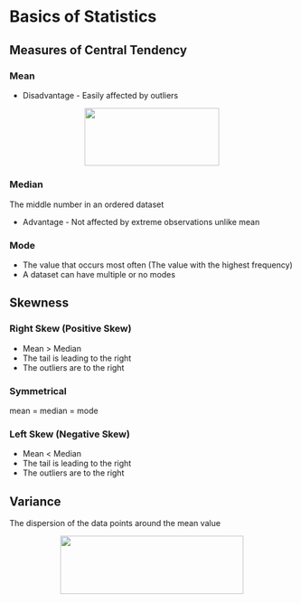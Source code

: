 # Basics of Statistics

## Measures of Central Tendency

### Mean

* Disadvantage - Easily affected by outliers

<p align="center"><img src="/tex/acf5084113d5ccdd4bedadfcf919be11.svg?invert_in_darkmode&sanitize=true" align=middle width=237.59584694999998pt height=102.56647829999999pt/></p>

### Median

The middle number in an ordered dataset

* Advantage - Not affected by extreme observations unlike mean

### Mode

* The value that occurs most often (The value with the highest frequency)
* A dataset can have multiple or no modes

## Skewness

### Right Skew (Positive Skew)

* Mean > Median
* The tail is leading to the right
* The outliers are to the right

### Symmetrical

mean = median = mode

### Left Skew (Negative Skew)

* Mean < Median
* The tail is leading to the right
* The outliers are to the right

## Variance

The dispersion of the data points around the mean value

<p align="center"><img src="/tex/5504d2f7b03fbc926598c7a55b876112.svg?invert_in_darkmode&sanitize=true" align=middle width=323.6976006pt height=102.56647829999999pt/></p>